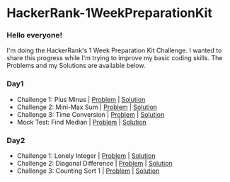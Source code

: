 # HackerRank-1WeekPreparationKit
### Hello everyone!

I'm doing the HackerRank's 1 Week Preparation Kit Challenge. I wanted to share this progress while I'm trying to improve my basic coding skills. The Problems and my Solutions are available below.

### Day1
* Challenge 1: Plus Minus | [Problem](https://www.hackerrank.com/challenges/one-week-preparation-kit-plus-minus/problem?isFullScreen=true&h_l=interview&playlist_slugs%5B%5D=preparation-kits&playlist_slugs%5B%5D=one-week-preparation-kit&playlist_slugs%5B%5D=one-week-day-one) | [Solution](https://github.com/cemtelliagaoglu/HackerRank-1WeekPreparationKit/tree/main/HackerRank-1WeekPreparationKit.playground/Pages/Day1-PlusMinus.xcplaygroundpage/Contents.swift)
* Challenge 2: Mini-Max Sum | [Problem](https://www.hackerrank.com/challenges/one-week-preparation-kit-mini-max-sum/problem?isFullScreen=true&h_l=interview&playlist_slugs%5B%5D=preparation-kits&playlist_slugs%5B%5D=one-week-preparation-kit&playlist_slugs%5B%5D=one-week-day-one) | [Solution](https://github.com/cemtelliagaoglu/HackerRank-1WeekPreparationKit/blob/main/HackerRank-1WeekPreparationKit.playground/Pages/Day1-MiniMaxSum.xcplaygroundpage/Contents.swift)
* Challenge 3: Time Conversion | [Problem](https://www.hackerrank.com/challenges/one-week-preparation-kit-time-conversion/problem?isFullScreen=true&h_l=interview&playlist_slugs%5B%5D=preparation-kits&playlist_slugs%5B%5D=one-week-preparation-kit&playlist_slugs%5B%5D=one-week-day-one) | [Solution](https://github.com/cemtelliagaoglu/HackerRank-1WeekPreparationKit/blob/main/HackerRank-1WeekPreparationKit.playground/Pages/Day1-TimeConversion.xcplaygroundpage/Contents.swift)
* Mock Test: Find Median | [Problem](https://www.hackerrank.com/challenges/find-the-median/problem) | [Solution](https://github.com/cemtelliagaoglu/HackerRank-1WeekPreparationKit/blob/main/HackerRank-1WeekPreparationKit.playground/Pages/Day1-MockTest.xcplaygroundpage/Contents.swift)

### Day2
* Challenge 1: Lonely Integer | [Problem](https://www.hackerrank.com/challenges/one-week-preparation-kit-lonely-integer/problem?isFullScreen=true&h_l=interview&playlist_slugs%5B%5D=preparation-kits&playlist_slugs%5B%5D=one-week-preparation-kit&playlist_slugs%5B%5D=one-week-day-two) | [Solution](https://github.com/cemtelliagaoglu/HackerRank-1WeekPreparationKit/blob/main/HackerRank-1WeekPreparationKit.playground/Pages/Day2-LonelyInteger.xcplaygroundpage/Contents.swift)
* Challenge 2: Diagonal Difference | [Problem](https://www.hackerrank.com/challenges/one-week-preparation-kit-diagonal-difference/problem?isFullScreen=true&h_l=interview&playlist_slugs%5B%5D=preparation-kits&playlist_slugs%5B%5D=one-week-preparation-kit&playlist_slugs%5B%5D=one-week-day-two&h_r=next-challenge&h_v=zen) | [Solution](https://github.com/cemtelliagaoglu/HackerRank-1WeekPreparationKit/blob/main/HackerRank-1WeekPreparationKit.playground/Pages/Day2-DiagonalDifference.xcplaygroundpage/Contents.swift)
* Challenge 3: Counting Sort 1 | [Problem](https://www.hackerrank.com/challenges/one-week-preparation-kit-countingsort1/problem?isFullScreen=true&h_l=interview&playlist_slugs%5B%5D=preparation-kits&playlist_slugs%5B%5D=one-week-preparation-kit&playlist_slugs%5B%5D=one-week-day-two&h_r=next-challenge&h_v=zen&h_r=next-challenge&h_v=zen) | [Solution](https://github.com/cemtelliagaoglu/HackerRank-1WeekPreparationKit/blob/main/HackerRank-1WeekPreparationKit.playground/Pages/Day2-CountingSort1.xcplaygroundpage/Contents.swift)

